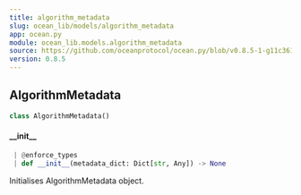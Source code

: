 ```yaml
---
title: algorithm_metadata
slug: ocean_lib/models/algorithm_metadata
app: ocean.py
module: ocean_lib.models.algorithm_metadata
source: https://github.com/oceanprotocol/ocean.py/blob/v0.8.5-1-g11c361d/ocean_lib/models/algorithm_metadata.py
version: 0.8.5
---
```

## AlgorithmMetadata

```python
class AlgorithmMetadata()
```

#### \_\_init\_\_

```python
 | @enforce_types
 | def __init__(metadata_dict: Dict[str, Any]) -> None
```

Initialises AlgorithmMetadata object.

